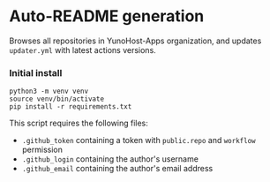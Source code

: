 # Auto-README generation

Browses all repositories in YunoHost-Apps organization, and updates `updater.yml` with latest actions versions.

### Initial install

```
python3 -m venv venv
source venv/bin/activate
pip install -r requirements.txt
```

This script requires the following files:
- `.github_token` containing a token with `public.repo` and `workflow` permission
- `.github_login` containing the author's username
- `.github_email` containing the author's email address

